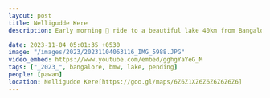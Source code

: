 ```yaml
---
layout: post
title: Nelligudde Kere
description: Early morning 🌅 ride to a beautiful lake 40km from Bangalore 🚴‍♂️. Met an amazing person who was also riding bikes. 📸 He was a photographer, and we had some good conversations. 🤝

date: 2023-11-04 05:01:35 +0530
image: "/images/2023/20231104063116_IMG_5988.JPG"
video_embed: https://www.youtube.com/embed/gghgYaYeG_M
tags: ["_2023_", bangalore, bmw, lake, pending]
people: [pawan]
location: Nelligudde Kere[https://goo.gl/maps/6Z6Z1XZ6Z6Z6Z6Z6Z6]
---
```


